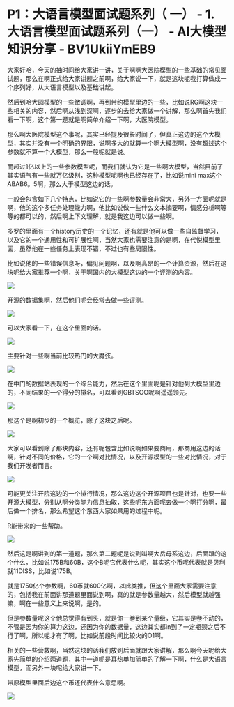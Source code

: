 # P1：大语言模型面试题系列（ 一） - 1.大语言模型面试题系列（一） - AI大模型知识分享 - BV1UkiiYmEB9

大家好哈，今天的抽时间给大家讲一讲，关于啊啊大医院模型的一些基础的常见面试题，那么在啊正式给大家讲题之前啊，给大家说一下，就是这块呢我打算做成一个序列好，从大语言模型以及基础讲起。

然后到哈大圆模型的一些微调啊，再到带约模型里边的一些，比如说RG啊这块一些相关的内容，然后啊从浅到深啊，逐步的去给大家做一个讲解，那么啊首先我们看一下啊，这个第一题就是啊简单介绍一下啊，大医院模型。

那么啊大医院模型这个事呢，其实已经提及很长时间了，但真正这边的这个大模型，其实并没有一个明确的界限，说啊多大的就算一个啊大模型啊，没有超过这个参数就不算一个大模型，那么一般呢就是说。

而超过1亿以上的一些参数模型呢，而我们就认为它是一些啊大模型，当然目前了其实语气有一些就万亿级别，这种模型呢啊也已经存在了，比如说mini max这个ABAB6。5啊，那么大于模型这边的话。

一般会包含如下几个特点，比如说它的一些啊参数量会非常大，另外一方面呢就是啊，他的这个多任务处理能力啊，他比如说做一些什么文本摘要啊，情感分析啊等等的都可以的，然后啊上下文理解，就是我这边可以做一些啊。

多罗的里面有一个history历史的一个记忆，还有就是他可以做一些自监督学习，以及它的一个通用性和可扩展性啊，当然大家也需要注意的是啊，在代悦模型里面，虽然他在一些任务上表现不错，不过也有些局限性。

比如说他的一些错误信息呀，偏见问题啊，以及啊高昂的一个计算资源，然后在这块呢给大家推荐一个啊，关于啊国内的大模型这边的一个评测的内容。



![](img/9b179cce2c4d32522e73cc9719af8d8f_1.png)

开源的数据集啊，然后他们呢会经常去做一些评测。

![](img/9b179cce2c4d32522e73cc9719af8d8f_3.png)

可以大家看一下，在这个里面的话。

![](img/9b179cce2c4d32522e73cc9719af8d8f_5.png)

主要针对一些啊当前比较热门的大魔弦。

![](img/9b179cce2c4d32522e73cc9719af8d8f_7.png)

在中门的数据站表现的一个综合能力，然后在这个里面呢是针对他列大模型里边的，不同结果的一个得分的排名，可以看到GBTSOO呢啊遥遥领先。



![](img/9b179cce2c4d32522e73cc9719af8d8f_9.png)

那这个是啊初步的一个概览，除了这块之后呢。

![](img/9b179cce2c4d32522e73cc9719af8d8f_11.png)

大家可以看到除了那块内容，还有呢包含比如说啊如果要商用，那商用这边的话啊，针对不同的价格，它的一个啊对比情况，以及开源模型的一些对比情况，对于我们开发者而言。



![](img/9b179cce2c4d32522e73cc9719af8d8f_13.png)

可能更关注开院这边的一个排行情况，那么这边这个开源项目也是针对，也要一些开源大模型，分别从啊分类能力信息抽取，这些呢东方面呢去做一个啊打分啊，最后做一个排名，那么希望这个东西大家如果用的过程中呢。

R能带来的一些帮助。

![](img/9b179cce2c4d32522e73cc9719af8d8f_15.png)

然后这是啊讲到的第一道题，那么第二题呢是说到叫啊大岳母系这边，后面跟的这个什么，比如说175B和60B，这个B呢它代表什么呢，其实这个币呢代表就是贝利就11DISS，比如说175B。

就是1750亿个参数啊，60币就600亿啊，以此类推，但这个里面大家需要注意的，包括我在前面讲那道题里面说到啊，真的就是参数量越大，然后模型就越强嘛，啊在一些意义上来说啊，是的。

但是参数量呢这个他总觉得有到头，就是你一卷到某个量级，它其实是卷不动的，不管是因为你的算力这边，还因为你的数据量，这边其实都in到了一定瓶颈之后不行了啊，所以呢才有了啊，比如说前段时间比较火的O1啊。

相关的一些营救啊，当然这块的话我们放到后面就跟大家讲解，那么啊今天呢给大家先简单的介绍两道题，其中一道呢是耳热单加简单的了解一下啊，什么是大语言模型，而另外一块呢给大家讲一下。

带原模型里面后边这个币还代表什么意思啊。

![](img/9b179cce2c4d32522e73cc9719af8d8f_17.png)